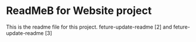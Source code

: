 # ReadMeB for Website project

This is the readme file for this project.
feture-update-readme [2]
and
feture-update-readme [3]

